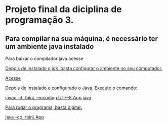 <h1>Projeto final da diciplina de programação 3.</h1>

<h2>Para compilar na sua máquina, é necessário ter um ambiente java instalado</h2>
<p>Para baixar o compilador java acesse <a href="https://www.oracle.com/java/technologies/downloads/"></p>
<p>Depois de instalado o jdk, basta configurar o ambiente no seu computador. </p>
<p>Acesse <a href="https://confluence.atlassian.com/confbr1/configurando-a-variavel-java_home-no-windows-933709538.html"></p>
<p>Depois de instalado e configurado o Java. Execute o comando:</p>
javac -d .\bin\ -encoding UTF-8 App.java
<p>Para rodar o programa, basta digitar:</p>
java -cp .\bin\ App
